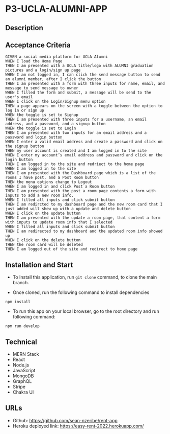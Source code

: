 # P3-UCLA-ALUMNI-APP

## Description


## Acceptance Criteria
```
GIVEN a social media platform for UCLA Alumni
WHEN I load the Home Page
THEN I am presented with a UCLA title/logo with ALUMNI graduation pictures and a login/sign up page
WHEN I am not logged in, I can click the send message button to send an alumni member, after I click the button
THEN I am presented with a form with three inputs for name, email, and message to send message to owner
WHEN I filled the form and submit, a message will be send to the user's email
WHEN I click on the Login/Signup menu option
THEN a page appears on the screen with a toggle between the option to log in or sign up
WHEN the toggle is set to Signup
THEN I am presented with three inputs for a username, an email address, and a password, and a signup button
WHEN the toggle is set to Login
THEN I am presented with two inputs for an email address and a password and login button
WHEN I enter a valid email address and create a password and click on the signup button
THEN my user account is created and I am logged in to the site
WHEN I enter my account’s email address and password and click on the login button
THEN I am logged in to the site and redriect to the home page
WHEN I am logged in to the site
THEN I am presented with the Dashboard page which is a list of the rooms I have post, and a Post Room button
THEN the menu options change to Logout
WHEN I am logged in and click Post a Room button
THEN I am presented with the post a room page contents a form with inputs to add a new room info.
WHEN I filled all inputs and click submit button
THEN I am redircted to my dashboard page and the new room card that I just added will show up with a update and delete button
WHEN I click on the update button
THEN I am presented with the update a room page, that content a form with inputs to update room info that I selected
WHEN I filled all inputs and click submit button
THEN I am redirected to my dashboard and the updated room info showed up 
WHEN I click on the delete button
THEN the room card will be deleted
THEN I am logged out of the site and redirect to home page  
```

## Installation and Start
* To Install this application, run `git clone` command, to clone the main branch.

* Once cloned, run the following command to install dependencies
```
npm install
```

* To run this app on your local browser, go to the root directory and run following command:
```
npm run develop
```

## Technical
* MERN Stack
* React
* Node.js
* JavaScript
* MongoDB
* GraphQL
* Stripe
* Chakra UI

## URLs
* Github: https://github.com/sean-nzeribe/rent-app
* Heroku deployed link: https://easy-rent-2022.herokuapp.com/
